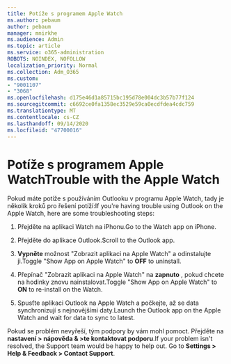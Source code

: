 ```yaml
---
title: Potíže s programem Apple Watch
ms.author: pebaum
author: pebaum
manager: mnirkhe
ms.audience: Admin
ms.topic: article
ms.service: o365-administration
ROBOTS: NOINDEX, NOFOLLOW
localization_priority: Normal
ms.collection: Adm_O365
ms.custom:
- "9001107"
- "3068"
ms.openlocfilehash: d175e46d1a85715bc195d78e004dc3b57b77f124
ms.sourcegitcommit: c6692ce0fa1358ec3529e59ca0ecdfdea4cdc759
ms.translationtype: MT
ms.contentlocale: cs-CZ
ms.lasthandoff: 09/14/2020
ms.locfileid: "47700016"
---
```

# <a name="trouble-with-the-apple-watch"></a><span data-ttu-id="1e886-102">Potíže s programem Apple Watch</span><span class="sxs-lookup"><span data-stu-id="1e886-102">Trouble with the Apple Watch</span></span>

<span data-ttu-id="1e886-103">Pokud máte potíže s používáním Outlooku v programu Apple Watch, tady je několik kroků pro řešení potíží:</span><span class="sxs-lookup"><span data-stu-id="1e886-103">If you're having trouble using Outlook on the Apple Watch, here are some troubleshooting steps:</span></span> 

1. <span data-ttu-id="1e886-104">Přejděte na aplikaci Watch na iPhonu.</span><span class="sxs-lookup"><span data-stu-id="1e886-104">Go to the Watch app on iPhone.</span></span>

2. <span data-ttu-id="1e886-105">Přejděte do aplikace Outlook.</span><span class="sxs-lookup"><span data-stu-id="1e886-105">Scroll to the Outlook app.</span></span>

3. <span data-ttu-id="1e886-106">**Vypněte** možnost "Zobrazit aplikaci na Apple Watch" a odinstalujte ji.</span><span class="sxs-lookup"><span data-stu-id="1e886-106">Toggle "Show App on Apple Watch" to **OFF** to uninstall.</span></span>

4. <span data-ttu-id="1e886-107">Přepínač "Zobrazit aplikaci na Apple Watch" na **zapnuto** , pokud chcete na hodinky znovu nainstalovat.</span><span class="sxs-lookup"><span data-stu-id="1e886-107">Toggle "Show App on Apple Watch" to **ON** to re-install on the Watch.</span></span>

5. <span data-ttu-id="1e886-108">Spusťte aplikaci Outlook na Apple Watch a počkejte, až se data synchronizují s nejnovějšími daty.</span><span class="sxs-lookup"><span data-stu-id="1e886-108">Launch the Outlook app on the Apple Watch and wait for data to sync to latest.</span></span> 

<span data-ttu-id="1e886-109">Pokud se problém nevyřeší, tým podpory by vám mohl pomoct. Přejděte na **nastavení > nápověda & >te kontaktovat podporu**.</span><span class="sxs-lookup"><span data-stu-id="1e886-109">If your problem isn't resolved, the Support team would be happy to help out. Go to **Settings > Help & Feedback > Contact Support**.</span></span> 